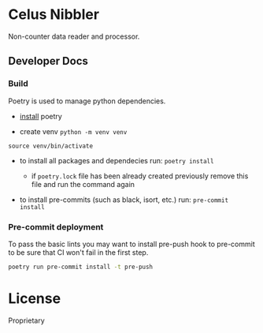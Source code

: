# Celus Nibbler

Non-counter data reader and processor.

## Developer Docs

### Build

Poetry is used to manage python dependencies.

- [install](https://python-poetry.org/docs/#installation) poetry

- create venv
`python -m venv venv`

`source venv/bin/activate`

- to install all packages and dependecies run:
`poetry install`
    - if `poetry.lock` file has been already created previously remove this file and run the command again


- to install pre-commits (such as black, isort, etc.) run:
`pre-commit install`

### Pre-commit deployment
To pass the basic lints you may want to install pre-push hook to
pre-commit to be sure that CI won't fail in the first step.
```bash
poetry run pre-commit install -t pre-push
```

# License

Proprietary
